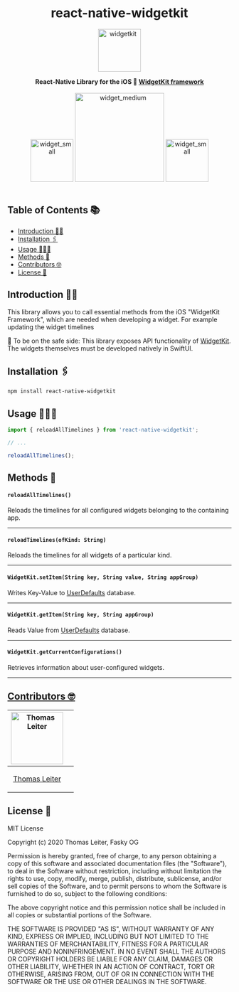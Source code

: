 <h1 align="center"> react-native-widgetkit </h1>

<p align="center">
    <img alt="widgetkit" src="./git_assets/widgetkit.png" width="96">
</p>

<div align="center">
  <strong>React-Native Library for the iOS 🍏 <a href="https://developer.apple.com/documentation/widgetkit/">WidgetKit framework<a></strong>
</div>
<br>
<div align="center">
<img alt="widget_small"  src="./git_assets/focused_small.png" width="96">
<img alt="widget_medium"  src="./git_assets/weather_medium.png" width="200">
<img alt="widget_small"  src="./git_assets/notes_small.png" width="96">
</div>
<br>

## Table of Contents 📚

- [Introduction 👨‍🏫](#introduction-)
- [Installation 🖇‍](#installation-)
- [Usage 👨🏻‍💻](#usage-)
- [Methods 📖](#methods-)
- [Contributors 🤓](#contributors-)
- [License 🔖](#license-)

## Introduction 👨‍🏫

This library allows you to call essential methods from the iOS "WidgetKit Framework", which are needed when developing a widget. For example updating the widget timelines

🚨 To be on the safe side: This library exposes API functionality of <a href="https://developer.apple.com/documentation/widgetkit/">WidgetKit</a>. The widgets themselves must be developed natively in SwiftUI.

## Installation 🖇‍

```sh
npm install react-native-widgetkit
```

## Usage 👨🏻‍💻

```js
import { reloadAllTimelines } from 'react-native-widgetkit';

// ...

reloadAllTimelines();
```

## Methods 📖‍

#### `reloadAllTimelines()`

Reloads the timelines for all configured widgets belonging to the containing app.

---

#### `reloadTimelines(ofKind: String)`

Reloads the timelines for all widgets of a particular kind.

---

#### `WidgetKit.setItem(String key, String value, String appGroup)`

Writes Key-Value to <a href="https://developer.apple.com/documentation/foundation/userdefaults">UserDefaults</a> database.

---

#### `WidgetKit.getItem(String key, String appGroup)`

Reads Value from <a href="https://developer.apple.com/documentation/foundation/userdefaults">UserDefaults</a> database.

---
#### `WidgetKit.getCurrentConfigurations()`

Retrieves information about user-configured widgets.

---

## [Contributors 🤓](#Contributors)

| [<img alt="Thomas Leiter" src="https://avatars3.githubusercontent.com/u/20393156?s=400&u=ae0a43de5d81d58a698abffe4e2ede024f2b6700&v=4" width="117">](https://github.com/tomLadder) |     |
| ---------------------------------------------------------------------------------------------------------------------------------------------------------------------------------- | --- |
| <p align="center">[Thomas Leiter](https://github.com/tomLadder) </p>                                                                                                               |

## License 🔖

MIT License

Copyright (c) 2020 Thomas Leiter, Fasky OG

Permission is hereby granted, free of charge, to any person obtaining a copy
of this software and associated documentation files (the "Software"), to deal
in the Software without restriction, including without limitation the rights
to use, copy, modify, merge, publish, distribute, sublicense, and/or sell
copies of the Software, and to permit persons to whom the Software is
furnished to do so, subject to the following conditions:

The above copyright notice and this permission notice shall be included in all
copies or substantial portions of the Software.

THE SOFTWARE IS PROVIDED "AS IS", WITHOUT WARRANTY OF ANY KIND, EXPRESS OR
IMPLIED, INCLUDING BUT NOT LIMITED TO THE WARRANTIES OF MERCHANTABILITY,
FITNESS FOR A PARTICULAR PURPOSE AND NONINFRINGEMENT. IN NO EVENT SHALL THE
AUTHORS OR COPYRIGHT HOLDERS BE LIABLE FOR ANY CLAIM, DAMAGES OR OTHER
LIABILITY, WHETHER IN AN ACTION OF CONTRACT, TORT OR OTHERWISE, ARISING FROM,
OUT OF OR IN CONNECTION WITH THE SOFTWARE OR THE USE OR OTHER DEALINGS IN THE
SOFTWARE.
